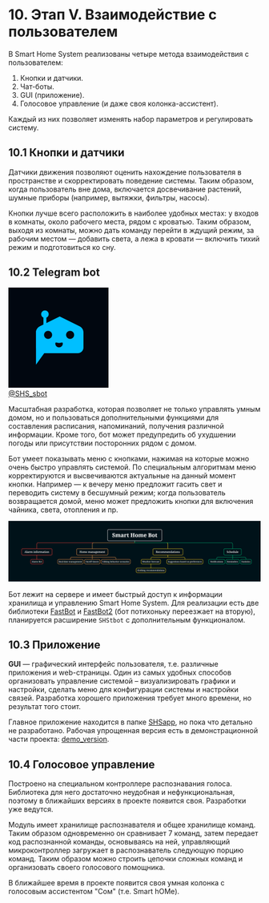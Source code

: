 # 10. Этап V. Взаимодействие с пользователем

В Smart Home System реализованы четыре метода взаимодействия с пользователем:</br>

1. Кнопки и датчики.
2. Чат-боты.
3. GUI (приложение).
4. Голосовое управление (и даже своя колонка-ассистент).

Каждый из них позволяет изменять набор параметров и регулировать систему.

<a id="10-1_buttons"></a>

## 10.1 Кнопки и датчики

Датчики движения позволяют оценить нахождение пользователя в пространстве и скорректировать поведение системы. Таким образом, когда пользователь вне дома, включается досвечивание растений, шумные приборы (например, вытяжки, фильтры, насосы).</br>

Кнопки лучше всего расположить в наиболее удобных местах: у входов в комнаты, около рабочего места, рядом с кроватью. Таким образом, выходя из комнаты, можно дать команду перейти в ждущий режим, за рабочим местом — добавить света, а лежа в кровати — включить тихий режим и подготовиться ко сну.

<a id="10-2_TelegramBot"></a>

## 10.2 Telegram bot

[<img src="SHSlogos/SmartHomeBot.png" alt="drawing" width="200"/></img>](https://t.me/SHS_sbot)</br>
[@SHS_sbot](https://t.me/SHS_sbot)

Масштабная разработка, которая позволяет не только управлять умным домом, но и пользоваться дополнительными функциями для составления расписания, напоминаний, получения различной информации. Кроме того, бот может предупредить об ухудшении погоды или присутствии посторонних рядом с домом.</br>

Бот умеет показывать меню с кнопками, нажимая на которые можно очень быстро управлять системой. По специальным алгоритмам меню корректируются и высвечиваются актуальные на данный момент кнопки. Например — к вечеру меню предложит гасить свет и переводить систему в бесшумный режим; когда пользователь возвращается домой, меню может предложить кнопки для включения чайника, света, отопления и пр.

![Smart Home Bot scheme](schemes/smart-home-bot-scheme.png)

Бот лежит на сервере и имеет быстрый доступ к информации хранилища и управлению Smart Home System. Для реализации есть две библиотеки [FastBot](https://github.com/GyverLibs/FastBot) и [FastBot2](https://github.com/GyverLibs/FastBot2) (бот потихоньку переезжает на вторую), планируется расширение `SHStbot` с дополнительным функционалом.

<a id="10-3_app"></a>

## 10.3 Приложение

**GUI** — графический интерфейс пользователя, т.е. различные приложения и web-страницы. Один из самых удобных способов организовать управление системой – визуализировать графики и настройки, сделать меню для конфигурации системы и настройки связей. Разработка хорошего приложения требует много времени, но результат того стоит.

Главное приложение находится в папке [SHSapp](SHSapp/), но пока что детально не разработано. Рабочая упрощенная версия есть в демонстрационной части проекта: [demo_version](src/demo_version/).

<a id="10-4_voiceManagement"></a>

## 10.4 Голосовое управление

Построено на специальном контроллере распознавания голоса. Библиотека для него достаточно неудобная и нефункциональная, поэтому в ближайших версиях в проекте появится своя. Разработки уже ведутся.</br>

Модуль имеет хранилище распознавателя и общее хранилище команд. Таким образом одновременно он сравнивает 7 команд, затем передает код распознанной команды, основываясь на ней, управляющий микроконтроллер загружает в распознаватель следующую порцию команд. Таким образом можно строить цепочки сложных команд и организовать своего голосового помощника.</br>

В ближайшее время в проекте появится своя умная колонка с голосовым ассистентом "Сом" (т.е. Smart hOMe).
